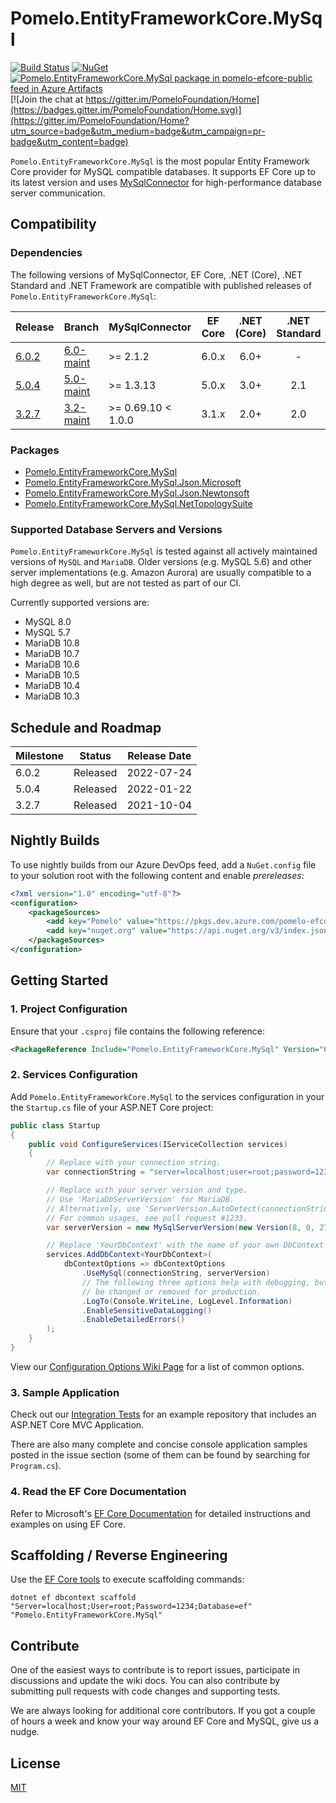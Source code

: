 # Pomelo.EntityFrameworkCore.MySql

[![Build Status](https://dev.azure.com/pomelo-efcore/Pomelo.EntityFrameworkCore.MySql/_apis/build/status/PomeloFoundation.Pomelo.EntityFrameworkCore.MySql?branchName=master)](https://dev.azure.com/pomelo-efcore/Pomelo.EntityFrameworkCore.MySql/_build/latest?definitionId=1&branchName=master)
[![NuGet](https://img.shields.io/nuget/v/Pomelo.EntityFrameworkCore.MySql.svg?style=flat-square&label=nuget)](https://www.nuget.org/packages/Pomelo.EntityFrameworkCore.MySql/)
[![Pomelo.EntityFrameworkCore.MySql package in pomelo-efcore-public feed in Azure Artifacts](https://feeds.dev.azure.com/pomelo-efcore/e81f0b59-aba4-4055-8e18-e3f1a565942e/_apis/public/Packaging/Feeds/5f202e7e-2c62-4fc1-a18c-4025a32eabc8/Packages/54935cc0-f38b-4ddb-86d6-c812a8c92988/Badge)](https://dev.azure.com/pomelo-efcore/Pomelo.EntityFrameworkCore.MySql/_packaging?_a=package&feed=5f202e7e-2c62-4fc1-a18c-4025a32eabc8&package=54935cc0-f38b-4ddb-86d6-c812a8c92988&preferRelease=false)
[![Join the chat at https://gitter.im/PomeloFoundation/Home](https://badges.gitter.im/PomeloFoundation/Home.svg)](https://gitter.im/PomeloFoundation/Home?utm_source=badge&utm_medium=badge&utm_campaign=pr-badge&utm_content=badge)

`Pomelo.EntityFrameworkCore.MySql` is the most popular Entity Framework Core provider for MySQL compatible databases. It supports EF Core up to its latest version and uses [MySqlConnector](https://mysqlconnector.net/) for high-performance database server communication.

## Compatibility

### Dependencies

The following versions of MySqlConnector, EF Core, .NET (Core), .NET Standard and .NET Framework are compatible with published releases of `Pomelo.EntityFrameworkCore.MySql`:

Release | Branch                                                                                           | MySqlConnector    | EF Core | .NET (Core) | .NET Standard | .NET Framework
--- |--------------------------------------------------------------------------------------------------|--------------------| :---: | :---: | :---: | :---:
[6.0.2](https://www.nuget.org/packages/Pomelo.EntityFrameworkCore.MySql/6.0.2) | [6.0-maint](https://github.com/PomeloFoundation/Pomelo.EntityFrameworkCore.MySql/tree/master)    | >= 2.1.2           | 6.0.x | 6.0+ | - | -
[5.0.4](https://www.nuget.org/packages/Pomelo.EntityFrameworkCore.MySql/5.0.4) | [5.0-maint](https://github.com/PomeloFoundation/Pomelo.EntityFrameworkCore.MySql/tree/5.0-maint) | >= 1.3.13          | 5.0.x | 3.0+ | 2.1 | -
[3.2.7](https://www.nuget.org/packages/Pomelo.EntityFrameworkCore.MySql/3.2.7) | [3.2-maint](https://github.com/PomeloFoundation/Pomelo.EntityFrameworkCore.MySql/tree/3.2-maint) | >= 0.69.10 < 1.0.0 | 3.1.x | 2.0+ | 2.0 | 4.6.1+

### Packages

* [Pomelo.EntityFrameworkCore.MySql](https://www.nuget.org/packages/Pomelo.EntityFrameworkCore.MySql/)
* [Pomelo.EntityFrameworkCore.MySql.Json.Microsoft](https://www.nuget.org/packages/Pomelo.EntityFrameworkCore.MySql.Json.Microsoft/)
* [Pomelo.EntityFrameworkCore.MySql.Json.Newtonsoft](https://www.nuget.org/packages/Pomelo.EntityFrameworkCore.MySql.Json.Newtonsoft/)
* [Pomelo.EntityFrameworkCore.MySql.NetTopologySuite](https://www.nuget.org/packages/Pomelo.EntityFrameworkCore.MySql.NetTopologySuite/)

### Supported Database Servers and Versions

`Pomelo.EntityFrameworkCore.MySql` is tested against all actively maintained versions of `MySQL` and `MariaDB`. Older versions (e.g. MySQL 5.6) and other server implementations (e.g. Amazon Aurora) are usually compatible to a high degree as well, but are not tested as part of our CI.

Currently supported versions are:

- MySQL 8.0
- MySQL 5.7
- MariaDB 10.8
- MariaDB 10.7
- MariaDB 10.6
- MariaDB 10.5
- MariaDB 10.4
- MariaDB 10.3

## Schedule and Roadmap

Milestone | Status | Release Date
----------|--------|-------------
6.0.2 | Released | 2022-07-24
5.0.4 | Released | 2022-01-22
3.2.7 | Released | 2021-10-04

## Nightly Builds

To use nightly builds from our Azure DevOps feed, add a `NuGet.config` file to your solution root with the following content and enable _prereleases_:

```xml
<?xml version="1.0" encoding="utf-8"?>
<configuration>
    <packageSources>
        <add key="Pomelo" value="https://pkgs.dev.azure.com/pomelo-efcore/Pomelo.EntityFrameworkCore.MySql/_packaging/pomelo-efcore-public/nuget/v3/index.json" />
        <add key="nuget.org" value="https://api.nuget.org/v3/index.json" />
    </packageSources>
</configuration>
```

## Getting Started

### 1. Project Configuration

Ensure that your `.csproj` file contains the following reference:

```xml
<PackageReference Include="Pomelo.EntityFrameworkCore.MySql" Version="6.0.2" />
```

### 2. Services Configuration

Add `Pomelo.EntityFrameworkCore.MySql` to the services configuration in your the `Startup.cs` file of your ASP.NET Core project:

```c#
public class Startup
{
    public void ConfigureServices(IServiceCollection services)
    {
        // Replace with your connection string.
        var connectionString = "server=localhost;user=root;password=1234;database=ef";

        // Replace with your server version and type.
        // Use 'MariaDbServerVersion' for MariaDB.
        // Alternatively, use 'ServerVersion.AutoDetect(connectionString)'.
        // For common usages, see pull request #1233.
        var serverVersion = new MySqlServerVersion(new Version(8, 0, 27));

        // Replace 'YourDbContext' with the name of your own DbContext derived class.
        services.AddDbContext<YourDbContext>(
            dbContextOptions => dbContextOptions
                .UseMySql(connectionString, serverVersion)
                // The following three options help with debugging, but should
                // be changed or removed for production.
                .LogTo(Console.WriteLine, LogLevel.Information)
                .EnableSensitiveDataLogging()
                .EnableDetailedErrors()
        );
    }
}
```

View our [Configuration Options Wiki Page](https://github.com/PomeloFoundation/Pomelo.EntityFrameworkCore.MySql/wiki/Configuration-Options) for a list of common options.

### 3. Sample Application

Check out our [Integration Tests](https://github.com/PomeloFoundation/Pomelo.EntityFrameworkCore.MySql/tree/master/test/EFCore.MySql.IntegrationTests) for an example repository that includes an ASP.NET Core MVC Application.

There are also many complete and concise console application samples posted in the issue section (some of them can be found by searching for `Program.cs`).

### 4. Read the EF Core Documentation

Refer to Microsoft's [EF Core Documentation](https://docs.microsoft.com/en-us/ef/core/) for detailed instructions and examples on using EF Core.

## Scaffolding / Reverse Engineering

Use the [EF Core tools](https://docs.microsoft.com/en-us/ef/core/cli/dotnet) to execute scaffolding commands:

```
dotnet ef dbcontext scaffold "Server=localhost;User=root;Password=1234;Database=ef" "Pomelo.EntityFrameworkCore.MySql"
```

## Contribute

One of the easiest ways to contribute is to report issues, participate in discussions and update the wiki docs. You can also contribute by submitting pull requests with code changes and supporting tests.

We are always looking for additional core contributors. If you got a couple of hours a week and know your way around EF Core and MySQL, give us a nudge.

## License

[MIT](https://github.com/PomeloFoundation/Pomelo.EntityFrameworkCore.MySql/blob/master/LICENSE)
